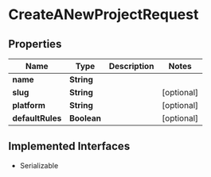

# CreateANewProjectRequest


## Properties

| Name | Type | Description | Notes |
|------------ | ------------- | ------------- | -------------|
|**name** | **String** |  |  |
|**slug** | **String** |  |  [optional] |
|**platform** | **String** |  |  [optional] |
|**defaultRules** | **Boolean** |  |  [optional] |


## Implemented Interfaces

* Serializable


